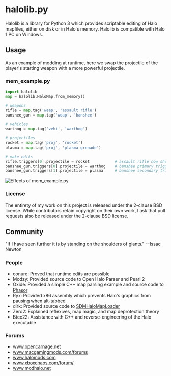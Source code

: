 # halolib.py

Halolib is a library for Python 3 which provides scriptable editing of Halo mapfiles, either on disk or in Halo's memory. Halolib is compatible with Halo 1 PC on Windows.

## Usage

As an example of modding at runtime, here we swap the projectile of the player's starting weapon with a more powerful projectile.

### mem_example.py
```python
import halolib
map = halolib.HaloMap.from_memory()

# weapons
rifle = map.tag('weap', 'assault rifle')
banshee_gun = map.tag('weap', 'banshee')

# vehicles
warthog = map.tag('vehi', 'warthog')

# projectiles
rocket = map.tag('proj', 'rocket')
plasma = map.tag('proj', 'plasma grenade')

# make edits
rifle.triggers[0].projectile = rocket           # assault rifle now shoots rockets
banshee_gun.triggers[0].projectile = warthog    # banshee primary trigger now spawns warthogs
banshee_gun.triggers[1].projectile = plasma     # banshee secondary trigger now shoots plasma grenades
```

![Effects of mem_example.py](http://i.imgur.com/tdnHwf0.png)

### License

The entirety of my work on this project is released under the 2-clause BSD license. While contributors retain copyright on their own work, I ask that pull requests also be released under the 2-clause BSD license.

## Community

"If I have seen further it is by standing on the shoulders of giants." --Issac Newton

### People

- conure: Proved that runtime edits are possible
- Modzy: Provided source code to Open Halo Parser and Pearl 2
- Oxide: Provided a simple C++ map parsing example and source code to [Phasor](https://github.com/urbanyoung/Phasor)
- Ryx: Provided x86 assembly which prevents Halo's graphics from pausing when alt-tabbed
- dirk: Provided source code to [SDMHaloMapLoader](https://github.com/samdmarshall/SDMHaloMapLoader)
- Zero2: Explained reflexives, map magic, and map deprotection theory
- Btcc22: Assistance with C++ and reverse-engineering of the Halo executable

### Forums

- www.opencarnage.net
- www.macgamingmods.com/forums
- www.halomods.com
- www.xboxchaos.com/forum/
- www.modhalo.net

